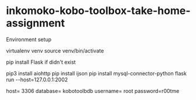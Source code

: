 # inkomoko-kobo-toolbox-take-home-assignment

Environment setup

virtualenv venv
source venv/bin/activate

pip install Flask if didn't exist

pip3 install aiohttp
pip install ijson
pip install mysql-connector-python
flask run --host=127.0.0.1:2002

host= 3306
database= kobotoolbdb
username= root
password=r00tme
